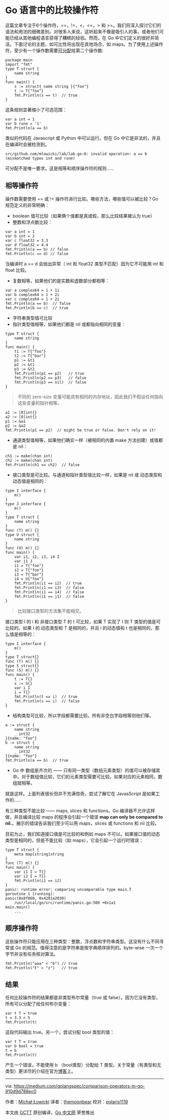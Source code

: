 # Go 语言中的比较操作符

这篇文章专注于6个操作符，==，!=，<，<=，> 和 >=。我们将深入探讨它们的语法和用法的细微差别。对很多人来说，这听起来不像是吸引人的事，或者他们可能已经从其他编程语言获得了糟糕的经验。然而，在 Go 中它们定义的很好并简洁。下面讨论的主题，如可比性将出现在其他场合，如 maps。为了使用上述操作符，至少有一个操作数需要[可分配](https://medium.com/golangspec/assignability-in-go-27805bcd5874)给第二个操作数:

```
package main
import "fmt"
type T struct {
    name string
}
func main() {
    s := struct{ name string }{"foo"}
    t := T{"foo"}
    fmt.Println(s == t)  // true
}
```

这条规则显著缩小了可选范围：

```
var a int = 1
var b rune = '1'
fmt.Println(a == b)
```

类似的代码在 Javascript 或 Python 中可以运行。但在 Go 中它是非法的，并且在编译时会被检测到。

```
src/github.com/mlowicki/lab/lab.go:8: invalid operation: a == b (mismatched types int and rune)
```

可分配不是唯一要求。这是相等和顺序操作符的规则……

## 相等操作符

操作数需要使用 == 或 != 操作符进行比较。哪些方法，哪些值可以被比较？Go 规范定义的非常明确：

* boolean 值可比较（如果俩个值都是真或假，那么比较结果被认为 true）
* 整数和浮点数比较：

```
var a int = 1
var b int = 2
var c float32 = 3.3
var d float32 = 4.4
fmt.Println(a == b) // false
fmt.Println(c == d) // false
```

当编译时 a == d 会抛出异常（ int 和 float32 类型不匹配）因为它不可能用 int 和 float 比较。

* 复数相等，如果他们的是实数和虚数部分都相等：

```
var a complex64 = 1 + 1i
var b complex64 = 1 + 2i
var c complex64 = 1 + 2i
fmt.Println(a == b)  // false
fmt.Println(b == c)  // true
```

* 字符串类型值可比较
* 指针类型值相等，如果他们都是 nil 或都指向相同的变量：

```
type T struct {
    name string
}
func main() {
    t1 := T{"foo"}
    t2 := T{"bar"}
    p1 := &t1
    p2 := &t1
    p3 := &t2
    fmt.Println(p1 == p2)   // true
    fmt.Println(p2 == p3)   // false
    fmt.Println(p3 == nil)  // false
}
```

> 不同的 zero-size 变量可能具有相同的内存地址，因此我们不假设任何指向这些变量的指针相等。

```
a1 := [0]int{}
a2 := [0]int{}
p1 := &a1
p2 := &a2
fmt.Println(p1 == p2)  // might be true or false. Don't rely on it!
```

* 通道类型值相等，如果他们确实一样（被相同的内置 make 方法创建）或值都是 nil：

```
ch1 := make(chan int)
ch2 := make(chan int)
fmt.Println(ch1 == ch2)  // false
```

* 接口类型是可比较。与通道和指针类型值比较一样，如果是 nil 或 动态类型和动态值是相同的：

```
type I interface {
    m()
}
type J interface {
    m()
}
type T struct {
    name string
}
func (T) m() {}
type U struct {
    name string
}
func (U) m() {}
func main() {
    var i1, i2, i3, i4 I
    var j1 J
    i1 = T{"foo"}
    i2 = T{"foo"}
    i3 = T{"bar"}
    i4 = U{"foo"}
    fmt.Println(i1 == i2)  // true
    fmt.Println(i1 == i3)  // false
    fmt.Println(i1 == i4)  // false
    fmt.Println(i1 == j1)  // false
}
```

> 比较接口类型的方法集不能相交。

接口类型 I 的 i 和 非接口类型 T 的 t 可比较，如果 T 实现了 I 则 T 类型的值是可比较的。如果 I 的 动态类型和 T 是相同的，并且 i 的动态值和 t 也是相同的，那么值是相等的：

```
type I interface {
    m()
}
type T struct{}
func (T) m() {}
type S struct{}
func (S) m() {}
func main() {
    t := T{}
    s := S{}
    var i I
    i = T{}
    fmt.Println(t == i)  // true
    fmt.Println(s == i)  // false
}
```

* 结构类型可比较，所以字段都需要比较。所有非空白字段相等则他们等。

```
a := struct {
    name string
    _ int32
}{name: "foo"}
b := struct {
    name string
    _ int32
}{name: "foo"}
fmt.Println(a == b)  // true
```

* Go 中 数组是齐次的 —— 只有同一类型（数组元素类型）的值可以被存储其中。对于数组值比较，它们的元素类型需要可比较。如果对应的元素相同，数组就相等。

就是这样。上面列表很长但并不充满惊奇。尝试了解它在 JavasScript 是如果工作的……

有三种类型不能比较 —— maps, slices 和 functions。Go 编译器不允许这样做，并且编译比较 maps 的程序会引起一个错误 **map can only be compared to nil.**。展示的错误告诉我们至少可以用 maps，slices 或 functions 和 nil 比较。

目前为止，我们知道接口值是可比较的和例如 maps 不可以。如果接口值的动态类型是相同的，但是不能比较（如 maps），它会引起一个运行时错误：

```
type T struct {
    meta map[string]string
}
func (T) m() {}
func main() {
    var i1 I = T{}
    var i2 I = T{}
    fmt.Println(i1 == i2)
}
panic: runtime error: comparing uncomparable type main.T
goroutine 1 [running]:
panic(0x8f060, 0x4201a2030)
    /usr/local/go/src/runtime/panic.go:500 +0x1a1
main.main()
    ...
```

## 顺序操作符

这些操作符只能应用在三种类型：整数，浮点数和字符串类型。这没有什么不同寻常或 Go 的规范。值得注意的是字符串是按字典顺序排列的。byte-wise 一次一个字节并没有任务核对算法。

```
fmt.Println("aaa" < "b") // true
fmt.Println("ł" > "z")   // true
```

## 结果

任何比较操作符的结果都是非类型布尔常量（true 或 false）。因为它没有类型，所有可以分配了给任何布尔变量：

```
var t T = true
t = 3.3 < 5
fmt.Println(t)
```

这段代码输出 true。另一个，尝试分配 bool 类型的值：

```
var t T = true
var b bool = true
t = b
fmt.Println(t)
```

产生一个错误，不能使用 b （bool类型）分配给 T 类型。关于常量（有类型和无类型）更详尽的介绍在官方[博客](https://blog.golang.org/constants)上。

----------------

via: https://medium.com/golangspec/comparison-operators-in-go-910d9d788ec0

作者：[Michał Łowicki](https://medium.com/@mlowicki)
译者：[themoonbear](https://github.com/themoonbear)
校对：[polaris1119](https://github.com/polaris1119)

本文由 [GCTT](https://github.com/studygolang/GCTT) 原创编译，[Go 中文网](https://studygolang.com/) 荣誉推出